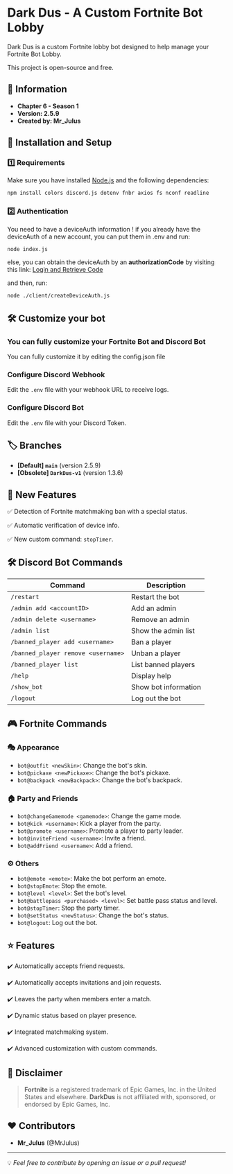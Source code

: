 # Dark Dus - A Custom Fortnite Bot Lobby

Dark Dus is a custom Fortnite lobby bot designed to help manage your Fortnite Bot Lobby.

This project is open-source and free.

## 📌 Information
- **Chapter 6 - Season 1**
- **Version: 2.5.9**
- **Created by: Mr_Julus**

## 🔧 Installation and Setup
### 1️⃣ Requirements
Make sure you have installed [Node.js](https://nodejs.org/) and the following dependencies:
```sh
npm install colors discord.js dotenv fnbr axios fs nconf readline
```

### 2️⃣ Authentication
You need to have a deviceAuth information !
if you already have the deviceAuth of a new account, you can put them in .env and run:
```sh
node index.js
```

else, you can obtain the deviceAuth by an **authorizationCode** by visiting this link:
[Login and Retrieve Code](https://www.epicgames.com/id/logout?redirectUrl=https%3A//www.epicgames.com/id/login%3FredirectUrl%3Dhttps%253A%252F%252Fwww.epicgames.com%252Fid%252Fapi%252Fredirect%253FclientId%253D3f69e56c7649492c8cc29f1af08a8a12%2526responseType%253Dcode)

and then, run:
```sh
node ./client/createDeviceAuth.js
```

## 🛠️ Customize your bot
### You can fully customize your Fortnite Bot and Discord Bot
You can fully customize it by editing the config.json file

### Configure Discord Webhook
Edit the `.env` file with your webhook URL to receive logs.

### Configure Discord Bot
Edit the `.env` file with your Discord Token.

## 🏷️ Branches
- **[Default] `main`** (version 2.5.9)
- **[Obsolete] `DarkDus-v1`** (version 1.3.6)

## 🚀 New Features
✅ Detection of Fortnite matchmaking ban with a special status.

✅ Automatic verification of device info.

✅ New custom command: `stopTimer`.

## 🛠️ Discord Bot Commands
| Command | Description |
|----------|-------------|
| `/restart` | Restart the bot |
| `/admin add <accountID>` | Add an admin |
| `/admin delete <username>` | Remove an admin |
| `/admin list` | Show the admin list |
| `/banned_player add <username>` | Ban a player |
| `/banned_player remove <username>` | Unban a player |
| `/banned_player list` | List banned players |
| `/help` | Display help |
| `/show_bot` | Show bot information |
| `/logout` | Log out the bot |

## 🎮 Fortnite Commands
### 🎭 Appearance
- `bot@outfit <newSkin>`: Change the bot's skin.
- `bot@pickaxe <newPickaxe>`: Change the bot's pickaxe.
- `bot@backpack <newBackpack>`: Change the bot's backpack.

### 🏠 Party and Friends
- `bot@changeGamemode <gamemode>`: Change the game mode.
- `bot@kick <username>`: Kick a player from the party.
- `bot@promote <username>`: Promote a player to party leader.
- `bot@inviteFriend <username>`: Invite a friend.
- `bot@addFriend <username>`: Add a friend.

### ⚙️ Others
- `bot@emote <emote>`: Make the bot perform an emote.
- `bot@stopEmote`: Stop the emote.
- `bot@level <level>`: Set the bot's level.
- `bot@battlepass <purchased> <level>`: Set battle pass status and level.
- `bot@stopTimer`: Stop the party timer.
- `bot@setStatus <newStatus>`: Change the bot's status.
- `bot@logout`: Log out the bot.

## ⭐ Features
✔️ Automatically accepts friend requests.

✔️ Automatically accepts invitations and join requests.

✔️ Leaves the party when members enter a match.

✔️ Dynamic status based on player presence.

✔️ Integrated matchmaking system.

✔️ Advanced customization with custom commands.

## 📜 Disclaimer
> **Fortnite** is a registered trademark of Epic Games, Inc. in the United States and elsewhere.
> **DarkDus** is not affiliated with, sponsored, or endorsed by Epic Games, Inc.

## ❤️ Contributors
- **Mr_Julus** (@MrJulus)

---
💡 *Feel free to contribute by opening an issue or a pull request!*